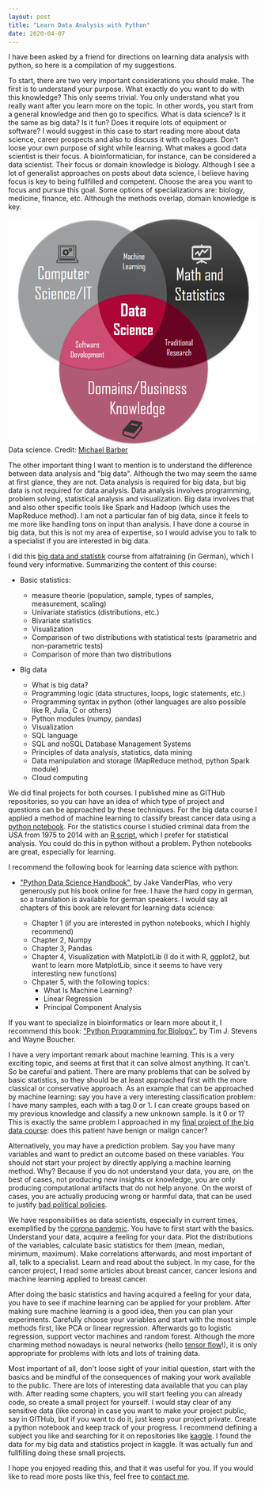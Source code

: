 ```yaml
---
layout: post
title: "Learn Data Analysis with Python"
date: 2020-04-07
---
```


I have been asked by a friend for directions on learning data analysis with python, so here is a compilation of
my suggestions. 

To start, there are two very important considerations you should make. The first is to understand your purpose. 
What exactly do you want to do with this knowledge? This only seems trivial. You only understand what you really 
want after you learn more on the topic. In other words, you start from a general knowledge and then go to specifics.
What is data science? Is it the same as big data? Is it fun? Does it require lots of equipment or software?
I would suggest in this case to start reading more about data science, career prospects and also to discuss it with
colleagues. Don't loose your own purpose of sight while learning. What makes a good data scientist 
is their focus. A bioinformatician, for instance, can be considered a data scientist. Their focus or domain knowledge
is biology. Although I see a lot of generalist approaches on posts about data science, I believe having focus is key 
to being fullfilled and competent. Choose the area you want to focus and pursue this goal. 
Some options of specializations are: biology, medicine, finance, etc. Although the methods overlap, domain knowledge is key.

![](data_science.PNG)
  Data science. Credit: [Michael Barber](https://towardsdatascience.com/introduction-to-statistics-e9d72d818745)

The other important thing I want to mention is to understand the difference between data analysis and "big data". Although
the two may seem the same at first glance, they are not. Data analysis is required for big data, but big data is not required 
for data analysis. Data analysis involves programming, problem solving, statistical analysis and visualization. Big data 
involves that and also other specific tools like Spark and Hadoop (which uses the MapReduce method). I am not a particular 
fan of big data, since it feels to me more like handling tons on input than analysis. I have done a course in big data, but
this is not my area of expertise, so I would advise you to talk to a specialist if you are interested in big data.

I did this [big data and statistik](https://www.alfatraining.de/gefoerderte-weiterbildung/berlinmitte/stadt/berlin/kurs/statistik/N/0/0/kombi/statistik-und-big-data/) 
course from alfatraining (in German), which I found very informative. Summarizing the content of this course:

  - Basic statistics:  
      - measure theorie (population, sample, types of samples, measurement, scaling)  
      - Univariate statistics (distributions, etc.)  
      - Bivariate statistics  
      - Visualization  
      - Comparison of two distributions with statistical tests (parametric and non-parametric tests)  
      - Comparison of more than two distributions  
      
  - Big data  
    - What is big data?  
    - Programming logic (data structures, loops, logic statements, etc.)  
    - Programming syntax in python (other languages are also possible like R, Julia, C or others)  
    - Python modules (numpy, pandas)  
    - Visualization  
    - SQL language   
    - SQL and noSQL Database Management Systems  
    - Principles of data analysis, statistics, data mining  
    - Data manipulation and storage (MapReduce method, python Spark module)  
    - Cloud computing

We did final projects for both courses. I published mine as GITHub repositories, so you can have an idea of which type of 
project and questions can be approached by these techniques. For the big data course I applied a method of machine learning
to classify breast cancer data using a [python notebook](https://github.com/waltercostamb/breast_cancer_diagnostics/blob/master/project_MB.ipynb). 
For the statistics course I studied criminal data from the USA from 1975 to 2014 with an 
[R script](https://github.com/waltercostamb/Statistical_analysis_crime_USA/blob/master/analysis_crime_USA.r), which I prefer for statistical 
analysis. You could do this in python without a problem. Python notebooks are great, especially for learning.

I recommend the following book for learning data science with python:
  
  - ["Python Data Science Handbook"](https://jakevdp.github.io/PythonDataScienceHandbook/), by Jake VanderPlas, who very
  generously put his book online for free. I have the hard copy in german, so a translation is available for german speakers. 
  I would say all chapters of this book are relevant for learning data science:
  
    - Chapter 1 (if you are interested in python notebooks, which I highly recommend)  
    - Chapter 2, Numpy
    - Chapter 3, Pandas
    - Chapter 4, Visualization with MatplotLib (I do it with R, ggplot2, but want to learn more MatplotLib, since it seems to have very interesting new functions)
    - Chpater 5, with the following topics:
        - What Is Machine Learning?
        - Linear Regression
        - Principal Component Analysis

If you want to specialize in bioinformatics or learn more about it, I recommend this book: ["Python Programming for Biology"](https://www.goodreads.com/book/show/23463543-python-programming-for-biology?ac=1&from_search=true&qid=OfhvhtIRBG&rank=1), 
by Tim J. Stevens and Wayne Boucher.

I have a very important remark about machine learning. This is a very exciting topic, and seems at first that it can solve
 almost anything. It can't. So be careful and patient. There are many problems that can be solved by basic statistics, so they
 should be at least approached first with the more classical or conservative approach. As an example that can be approached 
 by machine learning: say you have a very interesting 
 classification problem: I have many samples, each with a tag 0 or 1. I can create groups based on my previous knowledge and
 classify a new unknown sample. Is it 0 or 1? This is exactly the same problem I approached in my 
 [final project of the big data course](https://github.com/waltercostamb/breast_cancer_diagnostics): does this patient
 have benign or malign cancer? 
 
 Alternatively, you may have a prediction problem. Say you have many variables and want to predict an 
 outcome based on these variables. You should not start your project by directly applying a machine learning method. Why?
 Because if you do not understand your data, you are, on the best of cases, not producing new insights or knowledge, 
 you are only producing computational artifacts that do not help anyone. On the worst of cases, you are actually
producing wrong or harmful data, that can be used to justify [bad political policies](https://www.nytimes.com/2020/04/01/world/americas/brazil-bolsonaro-coronavirus.html). 

We have responsibilities as data scientists, especially in current times, exemplified by the [corona pandemic](https://www.williamrchase.com/post/why-i-m-not-making-covid19-visualizations-and-why-you-probably-shouldn-t-either/).
 You have to first start with the basics. Understand your data, 
 acquire a feeling for your data. Plot the distributions of the variables, calculate basic statistics for them 
 (mean, median, minimum, maximum). Make correlations afterwards, and most important of all, talk to a specialist. 
 Learn and read about the subject. In my case, for the cancer project, I read some articles about breast cancer, 
 cancer lesions and machine learning applied to breast cancer.  
 
 After doing the basic statistics and having acquired a feeling for your data, you have to see if machine learning can be 
 applied for your problem. After making sure machine learning is a good idea, then you can plan your experiments. Carefully 
 choose your variables and start with the most simple methods first, like PCA or linear regression. Afterwards go to logistic
 regression, support vector machines and random forest. Although the more charming method nowadays is neural networks (hello
 [tensor flow](https://blog.oursky.com/2018/02/14/tensorflow-business-applications-ai-hong-kong/)!), it is only appropriate for problems with lots and lots of training data. 
 
 Most important of all, don't loose sight of your initial question, start with the basics and be mindful of the consequences
 of making your work available to the public. There are lots of interesting
 data available that you can play with. After reading some chapters, you will start feeling you can already code, so create 
 a small project for yourself. I would stay clear of any sensitive data (like corona) in case you want to make your project public, say in GITHub, but if you want to do it, just keep your project private. 
 Create a python notebook and keep track of your progress. I recommend defining a subject you
 like and searching for it on repositories like [kaggle](https://www.kaggle.com/). I found the data for my big data and 
 statistics project in kaggle. It was actually fun and fullfilling doing these small projects.

I hope you enjoyed reading this, and that it was useful for you. If you would like to read more posts like this, feel free to 
[contact me](https://waltercostamb.github.io/).
